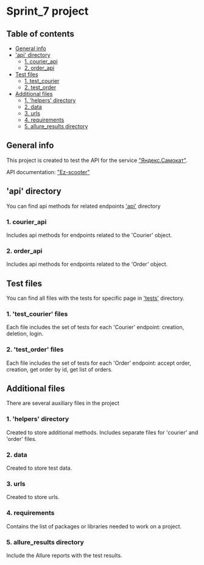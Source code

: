 # Sprint_7 project

## Table of contents

* [General info](#general-info)
* ['api' directory](#api-directory)
    * [1. courier_api](#1-courier_api)
    * [2. order_api](#2-order_api)
* [Test files](#test-files)
    * [1. test_courier](#1-test_courier)
    * [2. test_order](#2-test_order)
* [Additional files](#additional-files)
    * [1. 'helpers' directory](#1-helpers-directory)
    * [2. data](#2-data)
    * [3. urls](#3-urls)
    * [4. requirements](#4-requirements)
    * [5. allure_results directory](#5-allure_results-directory)

## General info

This project is created to test the API for the service ["Яндекс.Самокат"](https://qa-scooter.praktikum-services.ru/).

API documentation: ["Ez-scooter"](qa-scooter.praktikum-services.ru/docs/)

## 'api' directory

You can find api methods for related endpoints ['api'](../blob/main/api) directory

### 1. courier_api

Includes api methods for endpoints related to the 'Courier' object.

### 2. order_api

Includes api methods for endpoints related to the 'Order' object.

## Test files

You can find all files with the tests for specific page in ['tests'](../blob/main/tests) directory.

### 1. 'test_courier' files

Each file includes the set of tests for each 'Courier' endpoint: creation, deletion, login.

### 2. 'test_order' files

Each file includes the set of tests for each 'Order' endpoint: accept order, creation, get order by id, get list of orders.

## Additional files

There are several auxiliary files in the project

### 1. 'helpers' directory

Created to store additional methods. Includes separate files for 'courier' and 'order' files.

### 2. data

Created to store test data.

### 3. urls

Created to store urls.

### 4. requirements

Contains the list of packages or libraries needed to work on a project.

### 5. allure_results directory

Include the Allure reports with the test results.
